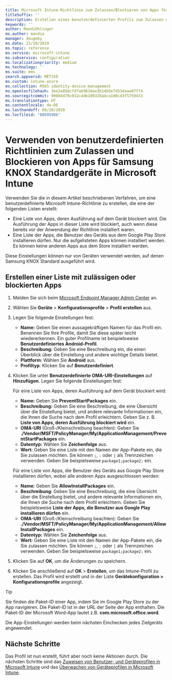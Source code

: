 ```yaml
---
title: Microsoft Intune-Richtlinie zum Zulassen/Blockieren von Apps für Samsung KNOX
titleSuffix: ''
description: Erstellen eines benutzerdefinierten Profils zum Zulassen und Blockieren von Apps für Samsung KNOX Standard-Geräte
keywords: ''
author: MandiOhlinger
ms.author: mandia
manager: dougeby
ms.date: 12/18/2019
ms.topic: reference
ms.service: microsoft-intune
ms.subservice: configuration
ms.localizationpriority: medium
ms.technology: ''
ms.suite: ems
search.appverid: MET150
ms.custom: intune-azure
ms.collection: M365-identity-device-management
ms.openlocfilehash: 3ee2e89dcfd7ab963dae3b14b5e7d53daaa07ff4
ms.sourcegitcommit: 99084d70c032c4db109328a4ca100cd3f5759433
ms.translationtype: HT
ms.contentlocale: de-DE
ms.lasthandoff: 08/20/2020
ms.locfileid: "88695986"
---
```

# <a name="use-custom-policies-in-microsoft-intune-to-allow-and-block-apps-for-samsung-knox-standard-devices"></a>Verwenden von benutzerdefinierten Richtlinien zum Zulassen und Blockieren von Apps für Samsung KNOX Standardgeräte in Microsoft Intune 

Verwenden Sie die in diesem Artikel beschriebenen Verfahren, um eine benutzerdefinierte Microsoft Intune-Richtlinie zu erstellen, die eine der folgenden Listen erstellt:

- Eine Liste von Apps, deren Ausführung auf dem Gerät blockiert wird. Die Ausführung der Apps in dieser Liste wird blockiert, auch wenn diese bereits vor der Anwendung der Richtlinie installiert waren.
- Eine Liste der Apps, die Benutzer des Geräts aus dem Google Play Store installieren dürfen. Nur die aufgelisteten Apps können installiert werden. Es können keine anderen Apps aus dem Store installiert werden.

Diese Einstellungen können nur von Geräten verwendet werden, auf denen Samsung KNOX Standard ausgeführt wird.

## <a name="create-an-allowed-or-blocked-app-list"></a>Erstellen einer Liste mit zulässigen oder blockierten Apps

1. Melden Sie sich beim [Microsoft Endpoint Manager Admin Center](https://go.microsoft.com/fwlink/?linkid=2109431) an.
2. Wählen Sie **Geräte** > **Konfigurationsprofile** > **Profil erstellen** aus.
3. Legen Sie folgende Einstellungen fest:

    - **Name:** Geben Sie einen aussagekräftigen Namen für das Profil ein. Benennen Sie Ihre Profile, damit Sie diese später leicht wiedererkennen. Ein guter Profilname ist beispielsweise **Benutzerdefiniertes Android-Profil**.
    - **Beschreibung:** Geben Sie eine Beschreibung ein, die einen Überblick über die Einstellung und andere wichtige Details bietet.
    - **Plattform**: Wählen Sie **Android** aus.
    - **Profiltyp**: Klicken Sie auf **Benutzerdefiniert**.

4. Klicken Sie unter **Benutzerdefinierte OMA-URI-Einstellungen** auf **Hinzufügen**. Legen Sie folgende Einstellungen fest:

    Für eine Liste von Apps, deren Ausführung auf dem Gerät blockiert wird:

    - **Name:** Geben Sie **PreventStartPackages** ein.
    - **Beschreibung:** Geben Sie eine Beschreibung, die eine Übersicht über die Einstellung bietet, und andere relevante Informationen ein, die Ihnen die Suche nach dem Profil erleichtern. Geben Sie z. B. **Liste von Apps, deren Ausführung blockiert wird** ein.
    - **OMA-URI** (Groß-/Kleinschreibung beachten): Geben Sie **./Vendor/MSFT/PolicyManager/My/ApplicationManagement/PreventStartPackages** ein.
    - **Datentyp:** Wählen Sie **Zeichenfolge** aus.
    - **Wert:** Geben Sie eine Liste mit den Namen der App-Pakete ein, die Sie zulassen möchten. Sie können `;`, `:` oder `|` als Trennzeichen verwenden. Geben Sie beispielsweise `package1;package2;` ein.

   Für eine Liste von Apps, die Benutzer des Geräts aus Google Play Store installieren dürfen, wobei alle anderen Apps ausgeschlossen werden:

    - **Name:** Geben Sie **AllowInstallPackages** ein.
    - **Beschreibung**: Geben Sie eine Beschreibung, die eine Übersicht über die Einstellung bietet, und andere relevante Informationen ein, die Ihnen die Suche nach dem Profil erleichtern. Geben Sie beispielsweise **Liste der Apps, die Benutzer aus Google Play installieren dürfen** ein.
    - **OMA-URI** (Groß-/Kleinschreibung beachten): Geben Sie **./Vendor/MSFT/PolicyManager/My/ApplicationManagement/AllowInstallPackages** ein.
    - **Datentyp:** Wählen Sie **Zeichenfolge** aus.
    - **Wert:** Geben Sie eine Liste mit den Namen der App-Pakete ein, die Sie zulassen möchten. Sie können `;`, `:` oder `|` als Trennzeichen verwenden. Geben Sie beispielsweise `package1;package2;` ein.

5. Klicken Sie auf **OK**, um die Änderungen zu speichern.
6. Klicken Sie anschließend auf **OK** > **Erstellen**, um das Intune-Profil zu erstellen. Das Profil wird erstellt und in der Liste **Gerätekonfiguration > Konfigurationsprofile** angezeigt.

>[!TIP]
> Sie finden die Paket-ID einer App, indem Sie im Google Play Store zu der App navigieren. Die Paket-ID ist in der URL der Seite der App enthalten. Die Paket-ID der Microsoft Word-App lautet z.B. **com.microsoft.office.word**.

Die App-Einstellungen werden beim nächsten Einchecken jedes Zielgeräts angewendet.

## <a name="next-steps"></a>Nächste Schritte

Das Profil ist nun erstellt, führt aber noch keine Aktionen durch. Die nächsten Schritte sind das [Zuweisen von Benutzer- und Geräteprofilen in Microsoft Intune](device-profile-assign.md) und das [Überwachen von Geräteprofilen in Microsoft Intune](device-profile-monitor.md).
